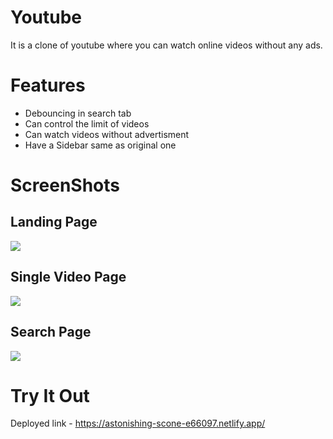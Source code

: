 # Youtube

It is a clone of youtube where you can watch online videos without any ads.

# Features

<ul>
  <li>Debouncing in search tab</li>
  <li>Can control the limit of videos</li>
  <li>Can watch videos without advertisment</li>
  <li>Have a Sidebar same as original one</li>
</ul>

# ScreenShots

<h2>Landing Page</h2>
<img src="https://user-images.githubusercontent.com/98902869/172229755-cf75a01c-2bec-4ed6-9fbe-38dca939e6c7.png"/>

<h2>Single Video Page</h2>
<img src="https://user-images.githubusercontent.com/98902869/172229934-f9ab76f5-badd-484d-9b72-21e5c06e4837.png"/>

<h2>Search Page</h2>
<img src="https://user-images.githubusercontent.com/98902869/172230125-220d3040-ae3e-4295-a2cd-70273cbfecc4.png"/>


# Try It Out
Deployed link - https://astonishing-scone-e66097.netlify.app/
